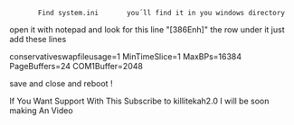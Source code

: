 

                  
           Find system.ini       you´ll find it in you windows directory

open it with notepad and look for this line
"[386Enh]" the row under it just add these lines

conservativeswapfileusage=1
MinTimeSlice=1
MaxBPs=16384
PageBuffers=24
COM1Buffer=2048



save and close and reboot ! 

If You Want Support With This Subscribe to killitekah2.0 I will be soon making An Video
